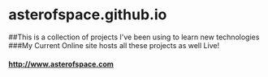 # asterofspace.github.io
##This is a collection of projects I've been using to learn new technologies
###My Current Online site hosts all these projects as well Live!
#### http://www.asterofspace.com